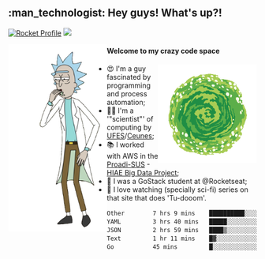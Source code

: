 
<h2> :man_technologist: Hey guys! What's up?!</h2>
                                                                         
[![Rocket Profile](https://img.shields.io/static/v1?label=Rocketseat&message=Profile&colorA=purple&color=black&logo=Rocket&logoColor=white)](https://app.rocketseat.com.br/me/elyabe)
<a href="https://www.linkedin.com/in/elyabe/"><img src="https://img.shields.io/badge/LinkedIn-informational?logo=linkedin"/></a>

<img align='left' src="https://raw.githubusercontent.com/Elyabe/Elyabe/master/images/rick-dancing.gif" width='200'>

                       
#### Welcome to my crazy code space 
<img align='right' src="https://raw.githubusercontent.com/Elyabe/elyabe/master/images/portal-3.gif" width='200'>

- :heart_eyes: I'm a guy fascinated by programming and process automation; 
- :office_worker: I'm a '"scientist"' of computing by [UFES](http://ufes.br)/[Ceunes](http://ceunes.ufes.br);
- :books: I worked with AWS in the [Proadi-SUS](https://www.einstein.br/responsabilidade-social/atuacao-com-o-ministerio-da-saude/proadi-sus) - [HIAE Big Data Project](https://www1.folha.uol.com.br/seminariosfolha/2019/05/cooperacao-entre-governo-e-hospital-leva-inteligencia-artificial-para-a-rede-publica.shtml);
- :rocket: I was a GoStack student at @Rocketseat;
- :movie_camera: I love watching (specially sci-fi) series on that site that does 'Tu-dooom'.

<!--START_SECTION:waka-->

```txt
Other        7 hrs 9 mins    ██████████░░░░░░░░░░░░░░░   40.22 %
YAML         3 hrs 40 mins   █████░░░░░░░░░░░░░░░░░░░░   20.63 %
JSON         2 hrs 59 mins   ████▒░░░░░░░░░░░░░░░░░░░░   16.78 %
Text         1 hr 11 mins    █▓░░░░░░░░░░░░░░░░░░░░░░░   06.73 %
Go           45 mins         █░░░░░░░░░░░░░░░░░░░░░░░░   04.23 %
```

<!--END_SECTION:waka-->

